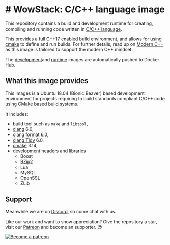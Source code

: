 # # WowStack: C/C++ language image

This repository contains a build and development runtime for creating, compiling
and running code written in [C/C++ language][cpp-lang].

This provides a full [C++17][cpp-17] enabled build environment, and allows for
using [cmake][cmake] to define and run builds. For further details, read up on
[Modern C++][modern-cpp] as this image is tailored to support the modern C++
mindset.

The [development][docker-hub-devel]and [runtime][docker-hub-runtime] images are
automatically pushed to Docker Hub.

## What this image provides

This images is a Ubuntu 18.04 (Bionic Beaver) based development environment for
projects requiring to build standards compliant C/C++ code using CMake based
build systems.

It includes:

- build tool such as `make` and `libtool`,
- [clang][clang] 6.0,
- [clang format][clang-format] 6.0,
- [clang Tidy][clang-tidy] 6.0,
- [cmake][cmake] 3.14,
- development headers and libraries
  - Boost
  - BZip2
  - Lua
  - MySQL
  - OpenSSL
  - ZLib

## Support

Meanwhile we are on [Discord][discord-url], so come chat with us.

Like our work and want to show appreciation? Give the repository a star, visit
our [Patreon][patreon-url] and become an supporter. :heart_eyes:

[![Become a patreon][patreon-image]][patreon-url]

[docker-hub-devel]: https://hub.docker.com/r/wowstack/build-image
[docker-hub-runtime]: https://hub.docker.com/r/wowstack/runtime-base-image

[clang-format]: http://clang.llvm.org/docs/ClangFormat.html
[clang-tidy]: http://clang.llvm.org/extra/clang-tidy/
[clang]: http://clang.llvm.org/
[cmake]: https://cmake.org/
[cpp-17]: https://en.wikipedia.org/wiki/C%2B%2B17
[cpp-lang]: http://en.cppreference.com/w/
[modern-cpp]: http://awesomecpp.com/ "Modern C++"

[patreon-image]: https://c5.patreon.com/external/logo/become_a_patron_button.png
[patreon-url]: https://www.patreon.com/bePatron?u=10897042
[discord-url]: https://discord.gg/TttsRMp
